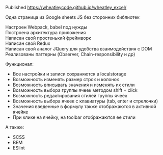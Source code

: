 Published https://wheatleycode.github.io/wheatley_excel/

Одна страница из Google sheets JS без сторонних библиотек

Настроен Webpack, babel под нужды<br/>
Построена архитектура приложения<br/>
Написан свой простенький фреймворк<br/>
Написан свой Redux<br/>
Написан свой аналог JQuery для удобства взаимодействия с DOM<br/>
Реализованы паттерны (Observer, Chain-responsibility и др)<br/>

Функционал: 
- Все настройки и записи сохраняются в localstorage
- Возможность изменять размер строк и колонок
- Возможность вписывать значения и изменять их стили
- Возможность выбора группы ячеек методом shift + click
- Возможность редактирования стилей группы ячеек
- Возможность выбора ячеек с клавиатуры (tab, enter и стрелочки)
- Значения введенные в формулу также отображаются в активной ячейке
- При клике на ячейку, на toolbar отображаются ее стили

А также:
- SCSS
- BEM
- ESlint
